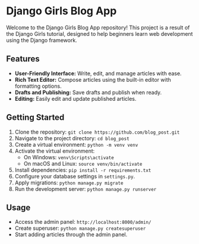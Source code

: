 # Django Girls Blog App

Welcome to the Django Girls Blog App repository! This project is a result of the Django Girls tutorial, designed to help beginners learn web development using the Django framework.

## Features

- **User-Friendly Interface:** Write, edit, and manage articles with ease.
- **Rich Text Editor:** Compose articles using the built-in editor with formatting options.
- **Drafts and Publishing:** Save drafts and publish when ready.
- **Editing:** Easily edit and update published articles.

## Getting Started

1. Clone the repository: `git clone https://github.com/blog_post.git`
2. Navigate to the project directory: `cd blog_post`
3. Create a virtual environment: `python -m venv venv`
4. Activate the virtual environment:
   - On Windows: `venv\Scripts\activate`
   - On macOS and Linux: `source venv/bin/activate`
5. Install dependencies: `pip install -r requirements.txt`
6. Configure your database settings in `settings.py`.
7. Apply migrations: `python manage.py migrate`
8. Run the development server: `python manage.py runserver`

## Usage

- Access the admin panel: `http://localhost:8000/admin/`
- Create superuser: `python manage.py createsuperuser`
- Start adding articles through the admin panel.
